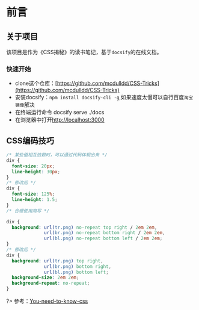 # 前言

##  关于项目
该项目是作为《CSS揭秘》的读书笔记，基于`docsify`的在线文档。

### 快速开始
* clone这个仓库：[https://github.com/mcdulldd/CSS-Tricks](https://github.com/mcdulldd/CSS-Tricks)
* 安装docsify：`npm install docsify-cli -g`,如果速度太慢可以自行百度`淘宝镜像`解决
* 在终端运行命令 docsify serve ./docs
* 在浏览器中打开[http://localhost:3000](http://localhost:3000)

## CSS编码技巧
```css
/* 某些值相互依赖时，可以通过代码体现出来 */
div {
  font-size: 20px;
  line-height: 30px;
}
/* 修改后 */
div {
  font-size: 125%;
  line-height: 1.5;
}
/* 合理使用简写 */

div {
  background: url(tr.png) no-repeat top right / 2em 2em,
              url(br.png) no-repeat bottom right / 2em 2em,
              url(bl.png) no-repeat bottom left / 2em 2em;
}
/* 修改后 */
div {
  background: url(tr.png) top right,
              url(br.png) bottom right,
              url(bl.png) bottom left;
  background-size: 2em 2em;
  background-repeat: no-repeat;          
}
```

?> 参考：[You-need-to-know-css](https://lhammer.cn/You-need-to-know-css/#/)
